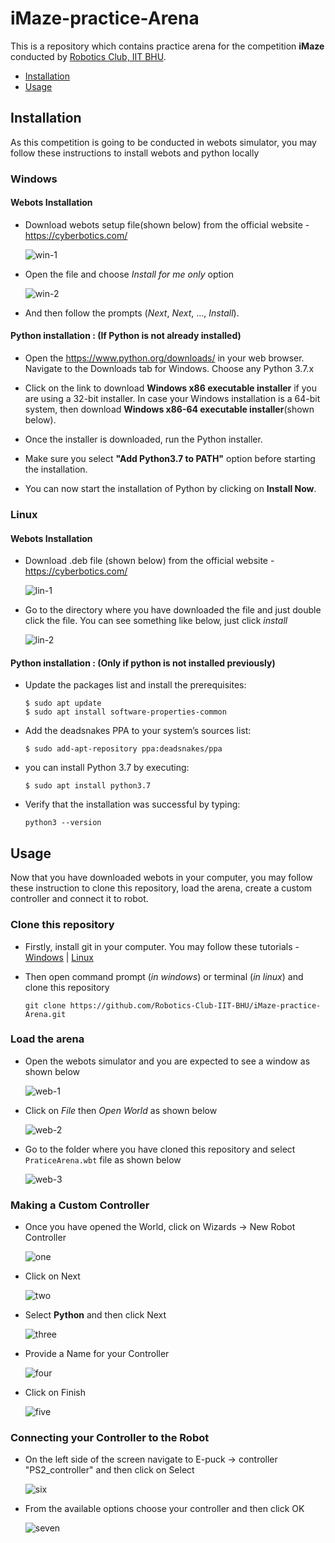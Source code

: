 # iMaze-practice-Arena

This is a repository which contains practice arena for the competition **iMaze** conducted by [Robotics Club, IIT BHU](https://github.com/Robotics-Club-IIT-BHU).

* [Installation](#Installation)
* [Usage](#Usage)

## Installation

As this competition is going to be conducted in webots simulator, you may follow these instructions to install webots and python locally

### Windows

#### Webots Installation

* Download webots setup file(shown below) from the official website - https://cyberbotics.com/

  ![win-1](images/win-1.jpg)

* Open the file and choose *Install for me only* option

  ![win-2](images/win-2.jpg)

* And then follow the prompts (*Next*, *Next*, ..., *Install*).

#### Python installation : (If Python is not already installed)

* Open the https://www.python.org/downloads/  in your web browser. Navigate to the Downloads tab for Windows. Choose any Python 3.7.x

* Click on the link to download **Windows x86 executable installer** if you are using a 32-bit installer. In case your Windows installation is a 64-bit system, then download **Windows x86-64 executable installer**(shown below).


* Once the installer is downloaded, run the Python installer.

* Make sure you select **"Add Python3.7 to PATH"** option before starting the installation.

* You can now start the installation of Python by clicking on **Install Now**.

### Linux

#### Webots Installation

* Download .deb file (shown below) from the official website - https://cyberbotics.com/

  ![lin-1](images/lin-1.jpg)

* Go to the directory where you have downloaded the file and just double click the file. You can see something like below, just click *install*

  ![lin-2](images/lin-2.jpg)
  

#### Python installation : (Only if python is not installed previously)

* Update the packages list and install the prerequisites:

  ```
  $ sudo apt update
  $ sudo apt install software-properties-common
  ```
  
* Add the deadsnakes PPA to your system’s sources list:

  ```
  $ sudo add-apt-repository ppa:deadsnakes/ppa
  ```

* you can install Python 3.7 by executing:

  ```
  $ sudo apt install python3.7
  ```

* Verify that the installation was successful by typing:

  ```
  python3 --version
  ```

## Usage

Now that you have downloaded webots in your computer, you may follow these instruction to clone this repository, load the arena, create a custom controller and connect it to robot.

### Clone this repository

* Firstly, install git in your computer. You may follow these tutorials - [Windows](https://phoenixnap.com/kb/how-to-install-git-windows) | [Linux](https://www.atlassian.com/git/tutorials/install-git#linux)

* Then open command prompt (*in windows*) or terminal (*in linux*) and clone this repository

  ```shell
  git clone https://github.com/Robotics-Club-IIT-BHU/iMaze-practice-Arena.git
  ```

### Load the arena

* Open the webots simulator and you are expected to see a window as shown below

  ![web-1](images/web-1.jpg)

* Click on *File* then *Open World* as shown below

  ![web-2](images/web-2.jpg)

* Go to the folder where you have cloned this repository and select `PraticeArena.wbt` file as shown below

  ![web-3](images/web-3.jpg)
  
### Making a Custom Controller

* Once you have opened the World, click on Wizards -> New Robot Controller

  ![one](images/Custom-Controller-I.png)

* Click on Next

  ![two](images/Custom-Controller-II.png)

* Select **Python** and then click Next

  ![three](images/Custom-Controller-III.png)

* Provide a Name for your Controller

  ![four](images/Custom-Controller-IV.png)

* Click on Finish 

  ![five](images/Custom-Controller-V.png)

### Connecting your Controller to the Robot

* On the left side of the screen navigate to E-puck -> controller "PS2_controller" and then click on Select

  ![six](images/Connect-to-Robot-I.png)

* From the available options choose your controller and then click OK

  ![seven](images/Connect-to-Robot-II.png)

